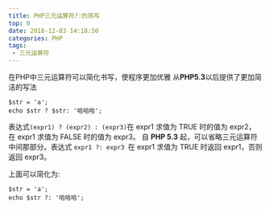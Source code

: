 ```yaml
---
title: PHP三元运算符?:的简写
top: 0
date: 2018-12-03 14:18:50
categories: PHP
tags:
 - 三元运算符
---
```


在PHP中三元运算符可以简化书写，使程序更加优雅
从**PHP5.3**以后提供了更加简洁的写法
<!--more-->

```
$str = 'a';
echo $str ? $str: '哈哈哈';
```

表达式` (expr1) ? (expr2) : (expr3) `在 expr1 求值为 TRUE 时的值为 expr2，在 expr1 求值为 FALSE 时的值为 expr3。 
自 **PHP 5.3** 起，可以省略三元运算符中间那部分。表达式 `expr1 ?: expr3 `在 expr1 求值为 TRUE 时返回 expr1，否则返回 expr3。 

上面可以简化为:
```
$str = 'a';
echo $str ?: '哈哈哈';
```


